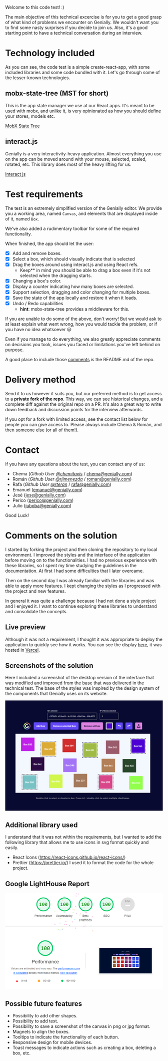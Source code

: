 Welcome to this code test! :)

The main objective of this technical excercise is for you to get a good grasp of what kind of problems we encounter on Genially. We wouldn't want you to find some nasty surprises if you decide to join us. Also, it's a good starting point to have a technical conversation during an interview. 

# Technology included

As you can see, the code test is a simple create-react-app, with some included libraries and some code bundled with it. Let's go through some of the lesser-known technologies.

## mobx-state-tree (MST for short)

This is the app state manager we use at our React apps. It's meant to be used with mobx, and unlike it, is very opinionated as how you should define your stores, models etc.

[MobX State Tree](https://github.com/mobxjs/mobx-state-tree)

## interact.js

Genially is a very interactivity-heavy application. Almost everything you use on the app can be moved around with your mouse, selected, scaled, rotated, etc. This library does most of the heavy lifting for us.

[Interact js](https://interactjs.io/)

# Test requirements

The test is an extremely simplified version of the Genially editor. We provide you a working area, named `Canvas`, and elements that are displayed inside of it, named `Box`.

We've also added a rudimentary toolbar for some of the required functionality.

When finished, the app should let the user:

- [X] Add and remove boxes.
- [X] Select a box, which should visually indicate that is selected
- [X] Drag the boxes around using interact.js and using React refs.
  - Keep** in mind you should be able to drag a box even if it's not selected when the dragging starts.
- [X] Changing a box's color.
- [X] Display a counter indicating how many boxes are selected.
- [X] Support selection, dragging and color changing for multiple boxes.
- [X] Save the state of the app locally and restore it when it loads.
- [X] Undo / Redo capabilities
  - **hint**: mobx-state-tree provides a middleware for this.

If you are unable to do some of the above, don't worry! But we would ask to at least explain what went wrong, how you would tackle the problem, or if you have no idea whatsoever 😃 

Even if you manage to do everything, we also greatly appreciate comments on decisions you took, issues you faced or limitations you've left behind on purpose.

A good place to include those [comments](#comments-on-the-solution) is the README.md of the repo. 

# Delivery method

Send it to us however it suits you, but our preferred method is to get access to a **private fork of the repo**. This way, we can see historical changes, and a complete diff against the original repo on a PR. It's also a great way to write down feedback and discussion points for the interview afterwards.

If you opt for a fork with limited access, see the contact list below for people you can give access to. Please always include Chema & Román, and then someone else (or all of them!).

# Contact

If you have any questions about the test, you can contact any of us:

- Chema (<em>Github User [@chemitaxis](https://github.com/chemitaxis)</em> / chema@genially.com)
- Román (<em>Github User [@rjimenezda](https://github.com/rjimenezda)</em> / roman@genially.com)
- Rafa (<em>Github User [@rteran](https://github.com/rteran)</em> / rafa@genially.com)
- Emanuel (emanuel@genially.com)
- Jesé (jese@genially.com)
- Perico (perico@genially.com)
- Julio (juboba@genially.com)

Good Luck!

# Comments on the solution

I started by forking the project and then cloning the repository to my local environment. I improved the styles and the interface of the application before moving on to the functionalities.
I had no previous experience with these libraries, so I spent my time studying the guidelines in the documentation. At first I had some difficulties that I later overcame.

Then on the second day I was already familiar with the libraries and was able to apply more features. I kept changing the styles as I progressed with the project and new features.

In general it was quite a challenge because I had not done a style project and I enjoyed it. I want to continue exploring these libraries to understand and consolidate the concepts.

## Live preview

Although it was not a requirement, I thought it was appropriate to deploy the application to quickly see how it works. You can see the display [here](https://frontend-code-test-ten.vercel.app/), it was hosted in [Vercel](https://vercel.com/).

## Screenshots of the solution

Here I included a screenshot of the desktop version of the interface that was modified and improved from the base that was delivered in the technical test. The base of the styles was inspired by the design system of the components that Genially uses on its website.

![Interface Screenshot](/public/screenshot.png)

## Additional library used

I understand that it was not within the requirements, but I wanted to add the following library that allows me to use icons in svg format quickly and easily.

- React Icons (https://react-icons.github.io/react-icons/)
- Prettier (https://prettier.io/) I used it to format the code for the whole project.

## Google LightHouse Report

![Google LightHouse Report](/public/lighthouse.png)

## Possible future features

- Possibility to add other shapes.
- Possibility to add text.
- Possibility to save a screenshot of the canvas in png or jpg format.
- Magnets to align the boxes.
- Tooltips to indicate the functionality of each button.
- Responsive design for mobile devices.
- Toast messages to indicate actions such as creating a box, deleting a box, etc.
